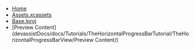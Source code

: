 <!-- docs/_sidebar.md -->
- [Home](/)
- [Assets.xcassets](devassistDocs/docs/Tutorials/TheHorizontalProgressBarTutorial/TheHorizontalProgressBarView/Assets.xcassets/)
- [Base.lproj](devassistDocs/docs/Tutorials/TheHorizontalProgressBarTutorial/TheHorizontalProgressBarView/Base.lproj/)
- [Preview Content](devassistDocs/docs/Tutorials/TheHorizontalProgressBarTutorial/TheHorizontalProgressBarView/Preview Content/)